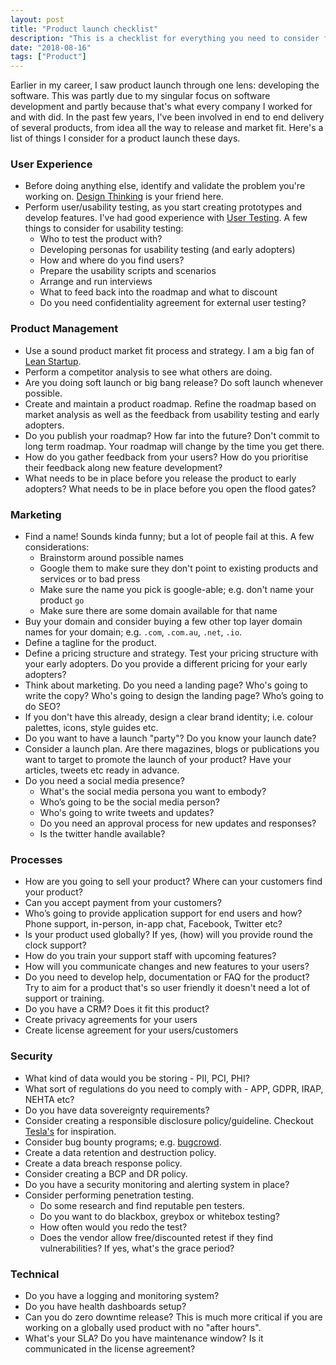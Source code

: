 ```yaml
---
layout: post
title: "Product launch checklist"
description: "This is a checklist for everything you need to consider for launching a new product"
date: "2018-08-16"
tags: ["Product"]
---
```

Earlier in my career, I saw product launch through one lens: developing the software. This was partly due to my singular focus on software development and partly because that's what every company I worked for and with did. In the past few years, I've been involved in end to end delivery of several products, from idea all the way to release and market fit. Here's a list of things I consider for a product launch these days.

### User Experience
 - Before doing anything else, identify and validate the problem you're working on. [Design Thinking](https://www.ideou.com/pages/design-thinking) is your friend here.
 - Perform user/usability testing, as you start creating prototypes and develop features. I've had good experience with [User Testing](https://www.usertesting.com/services). A few things to consider for usability testing:
   - Who to test the product with?
   - Developing personas for usability testing (and early adopters)
   - How and where do you find users?
   - Prepare the usability scripts and scenarios
   - Arrange and run interviews
   - What to feed back into the roadmap and what to discount
   - Do you need confidentiality agreement for external user testing?

### Product Management
 - Use a sound product market fit process and strategy. I am a big fan of [Lean Startup](http://theleanstartup.com/).
 - Perform a competitor analysis to see what others are doing.
 - Are you doing soft launch or big bang release? Do soft launch whenever possible.
 - Create and maintain a product roadmap. Refine the roadmap based on market analysis as well as the feedback from usability testing and early adopters.
 - Do you publish your roadmap? How far into the future? Don't commit to long term roadmap. Your roadmap will change by the time you get there.
 - How do you gather feedback from your users? How do you prioritise their feedback along new feature development?
 - What needs to be in place before you release the product to early adopters? What needs to be in place before you open the flood gates?

### Marketing
 - Find a name! Sounds kinda funny; but a lot of people fail at this. A few considerations:
   - Brainstorm around possible names
   - Google them to make sure they don't point to existing products and services or to bad press
   - Make sure the name you pick is google-able; e.g. don't name your product `go`
   - Make sure there are some domain available for that name
 - Buy your domain and consider buying a few other top layer domain names for your domain; e.g. `.com`, `.com.au`, `.net`, `.io`.
 - Define a tagline for the product.
 - Define a pricing structure and strategy. Test your pricing structure with your early adopters. Do you provide a different pricing for your early adopters?
 - Think about marketing. Do you need a landing page? Who's going to write the copy? Who's going to design the landing page? Who’s going to do SEO?
 - If you don't have this already, design a clear brand identity; i.e. colour palettes, icons, style guides etc.
 - Do you want to have a launch "party"? Do you know your launch date?
 - Consider a launch plan. Are there magazines, blogs or publications you want to target to promote the launch of your product? Have your articles, tweets etc ready in advance.
 - Do you need a social media presence?
   - What's the social media persona you want to embody?
   - Who’s going to be the social media person?
   - Who's going to write tweets and updates?
   - Do you need an approval process for new updates and responses?
   - Is the twitter handle available?

### Processes
 - How are you going to sell your product? Where can your customers find your product?
 - Can you accept payment from your customers?
 - Who’s going to provide application support for end users and how? Phone support, in-person, in-app chat, Facebook, Twitter etc?
 - Is your product used globally? If yes, (how) will you provide round the clock support?
 - How do you train your support staff with upcoming features?
 - How will you communicate changes and new features to your users?
 - Do you need to develop help, documentation or FAQ for the product? Try to aim for a product that's so user friendly it doesn't need a lot of support or training.
 - Do you have a CRM? Does it fit this product?
 - Create privacy agreements for your users
 - Create license agreement for your users/customers

### Security
 - What kind of data would you be storing - PII, PCI, PHI?
 - What sort of regulations do you need to comply with - APP, GDPR, IRAP, NEHTA etc?
 - Do you have data sovereignty requirements?
 - Consider creating a responsible disclosure policy/guideline. Checkout [Tesla's](https://www.tesla.com/about/security) for inspiration.
 - Consider bug bounty programs; e.g. [bugcrowd](https://www.bugcrowd.com/bug-bounty-list/).
 - Create a data retention and destruction policy.
 - Create a data breach response policy.
 - Consider creating a BCP and DR policy.
 - Do you have a security monitoring and alerting system in place?
 - Consider performing penetration testing.
   - Do some research and find reputable pen testers.
   - Do you want to do blackbox, greybox or whitebox testing?
   - How often would you redo the test?
   - Does the vendor allow free/discounted retest if they find vulnerabilities? If yes, what's the grace period?

### Technical
 - Do you have a logging and monitoring system?
 - Do you have health dashboards setup?
 - Can you do zero downtime release? This is much more critical if you are working on a globally used product with no "after hours".
 - What's your SLA? Do you have maintenance window? Is it communicated in the license agreement?
